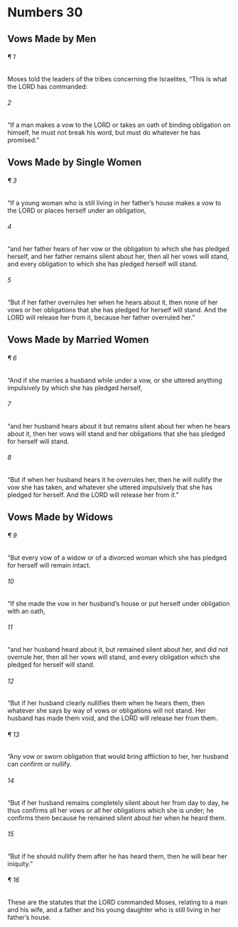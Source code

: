 # Numbers 30
## Vows Made by Men
###### ¶ 1
Moses told the leaders of the tribes concerning the Israelites, “This is what the LORD has commanded:
###### 2
“If a man makes a vow to the LORD or takes an oath of binding obligation on himself, he must not break his word, but must do whatever he has promised.”
## Vows Made by Single Women
###### ¶ 3
“If a young woman who is still living in her father’s house makes a vow to the LORD or places herself under an obligation,
###### 4
“and her father hears of her vow or the obligation to which she has pledged herself, and her father remains silent about her, then all her vows will stand, and every obligation to which she has pledged herself will stand.
###### 5
“But if her father overrules her when he hears about it, then none of her vows or her obligations that she has pledged for herself will stand. And the LORD will release her from it, because her father overruled her.”
## Vows Made by Married Women
###### ¶ 6
“And if she marries a husband while under a vow, or she uttered anything impulsively by which she has pledged herself,
###### 7
“and her husband hears about it but remains silent about her when he hears about it, then her vows will stand and her obligations that she has pledged for herself will stand.
###### 8
“But if when her husband hears it he overrules her, then he will nullify the vow she has taken, and whatever she uttered impulsively that she has pledged for herself. And the LORD will release her from it.”
## Vows Made by Widows
###### ¶ 9
“But every vow of a widow or of a divorced woman which she has pledged for herself will remain intact.
###### 10
“If she made the vow in her husband’s house or put herself under obligation with an oath,
###### 11
“and her husband heard about it, but remained silent about her, and did not overrule her, then all her vows will stand, and every obligation which she pledged for herself will stand.
###### 12
“But if her husband clearly nullifies them when he hears them, then whatever she says by way of vows or obligations will not stand. Her husband has made them void, and the LORD will release her from them.
###### ¶ 13
“Any vow or sworn obligation that would bring affliction to her, her husband can confirm or nullify.
###### 14
“But if her husband remains completely silent about her from day to day, he thus confirms all her vows or all her obligations which she is under; he confirms them because he remained silent about her when he heard them.
###### 15
“But if he should nullify them after he has heard them, then he will bear her iniquity.”
###### ¶ 16
These are the statutes that the LORD commanded Moses, relating to a man and his wife, and a father and his young daughter who is still living in her father’s house.
